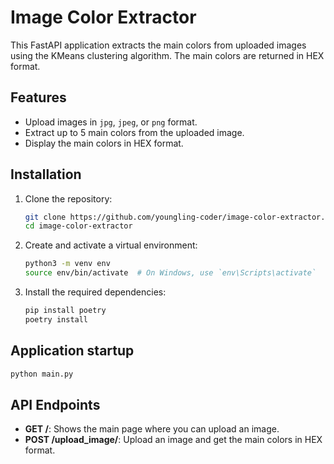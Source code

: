 # Image Color Extractor

This FastAPI application extracts the main colors from uploaded images using the KMeans clustering algorithm. The main colors are returned in HEX format.

## Features

- Upload images in `jpg`, `jpeg`, or `png` format.
- Extract up to 5 main colors from the uploaded image.
- Display the main colors in HEX format.

## Installation

1. Clone the repository:

    ```sh
    git clone https://github.com/youngling-coder/image-color-extractor.git
    cd image-color-extractor
    ```

2. Create and activate a virtual environment:

    ```sh
    python3 -m venv env
    source env/bin/activate  # On Windows, use `env\Scripts\activate`
    ```

3. Install the required dependencies:

    ```sh
    pip install poetry
    poetry install
    ```

## Application startup

```sh
python main.py
```
    
## API Endpoints

- **GET /**: Shows the main page where you can upload an image.
- **POST /upload_image/**: Upload an image and get the main colors in HEX format.

